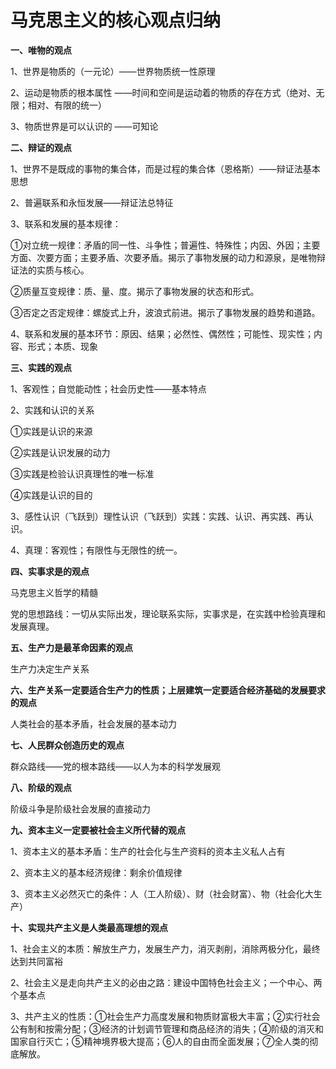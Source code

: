 # 马克思主义的核心观点归纳

**一、唯物的观点**

1、世界是物质的（一元论）——世界物质统一性原理

2、运动是物质的根本属性 ——时间和空间是运动着的物质的存在方式（绝对、无限；相对、有限的统一）

3、物质世界是可以认识的 ——可知论

**二、辩证的观点**

1、世界不是既成的事物的集合体，而是过程的集合体（恩格斯）——辩证法基本思想

2、普遍联系和永恒发展——辩证法总特征

3、联系和发展的基本规律：

①对立统一规律：矛盾的同一性、斗争性；普遍性、特殊性；内因、外因；主要方面、次要方面；主要矛盾、次要矛盾。揭示了事物发展的动力和源泉，是唯物辩证法的实质与核心。

②质量互变规律：质、量、度。揭示了事物发展的状态和形式。

③否定之否定规律：螺旋式上升，波浪式前进。揭示了事物发展的趋势和道路。

4、联系和发展的基本环节：原因、结果；必然性、偶然性；可能性、现实性；内容、形式；本质、现象

**三、实践的观点**

1、客观性；自觉能动性；社会历史性——基本特点

2、实践和认识的关系

①实践是认识的来源

②实践是认识发展的动力

③实践是检验认识真理性的唯一标准

④实践是认识的目的

3、感性认识（飞跃到）理性认识（飞跃到）实践：实践、认识、再实践、再认识。

4、真理：客观性；有限性与无限性的统一。

**四、实事求是的观点**

马克思主义哲学的精髓

党的思想路线：一切从实际出发，理论联系实际，实事求是，在实践中检验真理和发展真理。

**五、生产力是最革命因素的观点**

生产力决定生产关系

**六、生产关系一定要适合生产力的性质；上层建筑一定要适合经济基础的发展要求的观点**

人类社会的基本矛盾，社会发展的基本动力

**七、人民群众创造历史的观点**

群众路线——党的根本路线——以人为本的科学发展观

**八、阶级的观点**

阶级斗争是阶级社会发展的直接动力

**九、资本主义一定要被社会主义所代替的观点**

1、资本主义的基本矛盾：生产的社会化与生产资料的资本主义私人占有

2、资本主义的基本经济规律：剩余价值规律

3、资本主义必然灭亡的条件：人（工人阶级）、财（社会财富）、物（社会化大生产）

**十、实现共产主义是人类最高理想的观点**

1、社会主义的本质：解放生产力，发展生产力，消灭剥削，消除两极分化，最终达到共同富裕

2、社会主义是走向共产主义的必由之路：建设中国特色社会主义；一个中心、两个基本点

3、共产主义的性质：①社会生产力高度发展和物质财富极大丰富；②实行社会公有制和按需分配；③经济的计划调节管理和商品经济的消失；④阶级的消灭和国家自行灭亡；⑤精神境界极大提高；⑥人的自由而全面发展；⑦全人类的彻底解放。